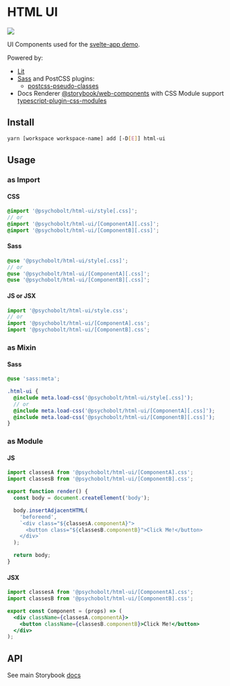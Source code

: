 # HTML UI

[<img src="https://codecov.io/gh/psychobolt/vite-storybook-boilerplate/branch/main/graph/badge.svg?flag=html-ui">](https://codecov.io/gh/psychobolt/vite-storybook-boilerplate/tree/main/packages/html-ui)

UI Components used for the [svelte-app demo](https://github.com/psychobolt/vite-storybook-boilerplate/tree/main/apps/svelte-app).

Powered by:

- [Lit](https://lit.dev)
- [Sass](https://sass-lang.com) and PostCSS plugins:
  - [postcss-pseudo-classes](https://www.npmjs.com/package/postcss-pseudo-classes)
- Docs Renderer [@storybook/web-components](https://www.npmjs.com/package/@storybook/web-components) with CSS Module support [typescript-plugin-css-modules](https://github.com/mrmckeb/typescript-plugin-css-modules)

## Install

```sh
yarn [workspace workspace-name] add [-D[E]] html-ui
```

## Usage

### as Import

#### CSS

```scss
@import '@psychobolt/html-ui/style[.css]';
// or
@import '@psychobolt/html-ui/[ComponentA][.css]';
@import '@psychobolt/html-ui/[ComponentB][.css]';
```

#### Sass

```scss
@use '@psychobolt/html-ui/style[.css]';
// or
@use '@psychobolt/html-ui/[ComponentA][.css]';
@use '@psychobolt/html-ui/[ComponentB][.css]';
```

#### JS or JSX

```js
import '@psychobolt/html-ui/style.css';
// or
import '@psychobolt/html-ui/[ComponentA].css';
import '@psychobolt/html-ui/[ComponentB].css';
```

### as Mixin

#### Sass

```scss
@use 'sass:meta';

.html-ui {
  @include meta.load-css('@psychobolt/html-ui/style[.css]');
  // or
  @include meta.load-css('@psychobolt/html-ui/[ComponentA][.css]');
  @include meta.load-css('@psychobolt/html-ui/[ComponentB][.css]');
}
```

### as Module

#### JS

```js
import classesA from '@psychobolt/html-ui/[ComponentA].css';
import classesB from '@psychobolt/html-ui/[ComponentB].css';

export function render() {
  const body = document.createElement('body');

  body.insertAdjacentHTML(
    'beforeend',
    `<div class="${classesA.componentA}">
      <button class="${classesB.componentB}">Click Me!</button>
    </div>`
  );

  return body;
}
```

#### JSX

```jsx
import classesA from '@psychobolt/html-ui/[ComponentA].css';
import classesB from '@psychobolt/html-ui/[ComponentB].css';

export const Component = (props) => (
  <div className={classesA.componentA}>
    <button className={classesB.componentB}>Click Me!</button>
  </div>
);
```

## API

See main Storybook [docs](https://main--642f32dc32967ec57a93be46.chromatic.com/?path=/docs/readme--docs)
